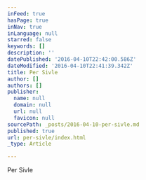 ```yaml
---
inFeed: true
hasPage: true
inNav: true
inLanguage: null
starred: false
keywords: []
description: ''
datePublished: '2016-04-10T22:42:00.586Z'
dateModified: '2016-04-10T22:41:39.342Z'
title: Per Sivle
author: []
authors: []
publisher:
  name: null
  domain: null
  url: null
  favicon: null
sourcePath: _posts/2016-04-10-per-sivle.md
published: true
url: per-sivle/index.html
_type: Article

---
```

Per Sivle